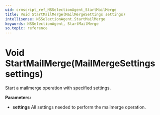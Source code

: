 ```yaml
---
uid: crmscript_ref_NSSelectionAgent_StartMailMerge
title: Void StartMailMerge(MailMergeSettings settings)
intellisense: NSSelectionAgent.StartMailMerge
keywords: NSSelectionAgent, StartMailMerge
so.topic: reference
---
```


# Void StartMailMerge(MailMergeSettings settings)

Start a mailmerge operation with specified settings.

**Parameters:**
 - **settings** All settings needed to perform the mailmerge operation.

